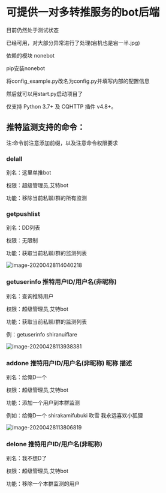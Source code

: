 # **可提供一对多转推服务的bot后端**

目前仍然处于测试状态

已经可用，对大部分异常进行了处理(宕机也是宕一半.jpg)

依赖的模块 nonebot

pip安装nonebot

将config_example.py改名为config.py并填写内部的配置信息

然后就可以用start.py启动项目了

仅支持 Python 3.7+ 及 CQHTTP 插件 v4.8+。



## 推特监测支持的命令：

注:命令前注意添加前缀，以及注意命令权限要求

### delall

别名：这里单推bot

权限：超级管理员,艾特bot

功能：移除当前私聊/群的所有监测

### getpushlist

别名：DD列表

权限：无限制

功能：获取当前私聊/群的监测列表

![image-20200428114040218](https://raw.githubusercontent.com/chenxuan353/tweetToQQbot/master/readme/image-20200428114040218.png)

### getuserinfo 推特用户ID/用户名(非昵称)

别名：查询推特用户

权限：超级管理员,艾特bot

功能：获取当前私聊/群的监测列表

例：getuserinfo shiranuiflare

![image-20200428113938381](https://raw.githubusercontent.com/chenxuan353/tweetToQQbot/master/readme/image-20200428113938381.png)

### addone 推特用户ID/用户名(非昵称) 昵称 描述

别名：给俺D一个

权限：超级管理员,艾特bot

功能：添加一个用户到本群监测

例如：给俺D一个 shirakamifubuki 吹雪 我永远喜欢小狐狸

![image-20200428113806819](https://raw.githubusercontent.com/chenxuan353/tweetToQQbot/master/readme/image-20200428113806819.png)

### delone 推特用户ID/用户名(非昵称)

别名：我不想D了

权限：超级管理员,艾特bot

功能：移除一个本群监测的用户